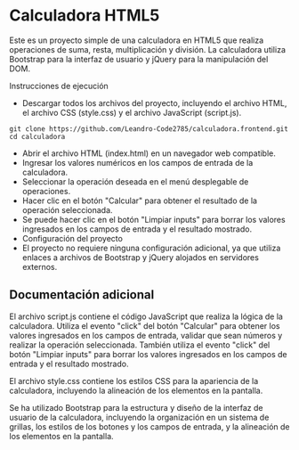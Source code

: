 # Calculadora HTML5

Este es un proyecto simple de una calculadora en HTML5 que realiza operaciones de suma, resta, multiplicación y división. La calculadora utiliza Bootstrap para la interfaz de usuario y jQuery para la manipulación del DOM.

Instrucciones de ejecución

- Descargar todos los archivos del proyecto, incluyendo el archivo HTML, el archivo CSS (style.css) y el archivo JavaScript (script.js).

```
git clone https://github.com/Leandro-Code2785/calculadora.frontend.git
cd calculadora
```

- Abrir el archivo HTML (index.html) en un navegador web compatible.
- Ingresar los valores numéricos en los campos de entrada de la calculadora.
- Seleccionar la operación deseada en el menú desplegable de operaciones.
- Hacer clic en el botón "Calcular" para obtener el resultado de la operación seleccionada.
- Se puede hacer clic en el botón "Limpiar inputs" para borrar los valores ingresados en los campos de entrada y el resultado mostrado.
- Configuración del proyecto
- El proyecto no requiere ninguna configuración adicional, ya que utiliza enlaces a archivos de Bootstrap y jQuery alojados en servidores externos.

## Documentación adicional

El archivo script.js contiene el código JavaScript que realiza la lógica de la calculadora. Utiliza el evento "click" del botón "Calcular" para obtener los valores ingresados en los campos de entrada, validar que sean números y realizar la operación seleccionada. También utiliza el evento "click" del botón "Limpiar inputs" para borrar los valores ingresados en los campos de entrada y el resultado mostrado.

El archivo style.css contiene los estilos CSS para la apariencia de la calculadora, incluyendo la alineación de los elementos en la pantalla.

Se ha utilizado Bootstrap para la estructura y diseño de la interfaz de usuario de la calculadora, incluyendo la organización en un sistema de grillas, los estilos de los botones y los campos de entrada, y la alineación de los elementos en la pantalla.
